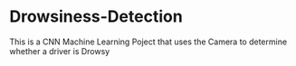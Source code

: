 # Drowsiness-Detection
This is a CNN Machine Learning Poject that uses the Camera to determine whether a driver is Drowsy
